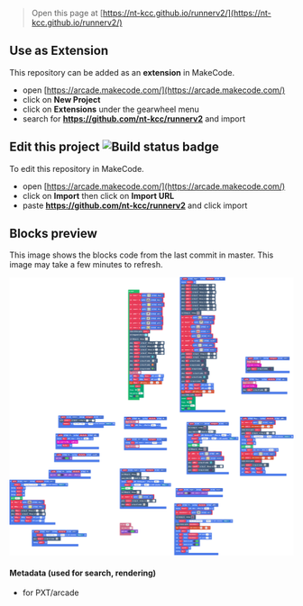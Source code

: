  


> Open this page at [https://nt-kcc.github.io/runnerv2/](https://nt-kcc.github.io/runnerv2/)

## Use as Extension

This repository can be added as an **extension** in MakeCode.

* open [https://arcade.makecode.com/](https://arcade.makecode.com/)
* click on **New Project**
* click on **Extensions** under the gearwheel menu
* search for **https://github.com/nt-kcc/runnerv2** and import

## Edit this project ![Build status badge](https://github.com/nt-kcc/runnerv2/workflows/MakeCode/badge.svg)

To edit this repository in MakeCode.

* open [https://arcade.makecode.com/](https://arcade.makecode.com/)
* click on **Import** then click on **Import URL**
* paste **https://github.com/nt-kcc/runnerv2** and click import

## Blocks preview

This image shows the blocks code from the last commit in master.
This image may take a few minutes to refresh.

![A rendered view of the blocks](https://github.com/nt-kcc/runnerv2/raw/master/.github/makecode/blocks.png)

#### Metadata (used for search, rendering)

* for PXT/arcade
<script src="https://makecode.com/gh-pages-embed.js"></script><script>makeCodeRender("{{ site.makecode.home_url }}", "{{ site.github.owner_name }}/{{ site.github.repository_name }}");</script>
